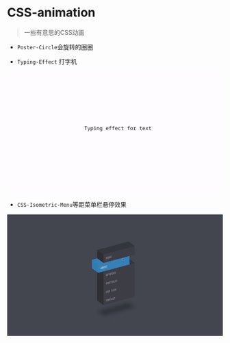 #  CSS-animation

> 一些有意思的CSS动画

- `Poster-Circle`会旋转的圈圈

- `Typing-Effect` 打字机

![typing](https://github.com/gaoachao/CSS-animation/raw/main/img/typing.gif)

- `CSS-Isometric-Menu`等距菜单栏悬停效果

![typing](https://github.com/gaoachao/CSS-animation/raw/main/img/menu.gif)
